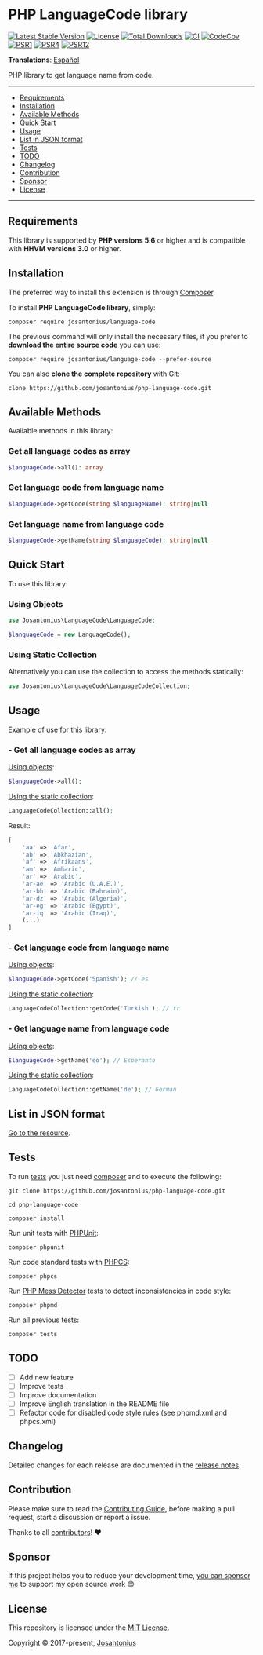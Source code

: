 # PHP LanguageCode library

[![Latest Stable Version](https://poser.pugx.org/josantonius/language-code/v/stable)](https://packagist.org/packages/josantonius/language-code)
[![License](https://poser.pugx.org/josantonius/language-code/license)](LICENSE)
[![Total Downloads](https://poser.pugx.org/josantonius/language-code/downloads)](https://packagist.org/packages/josantonius/language-code)
[![CI](https://github.com/josantonius/php-language-code/actions/workflows/ci.yml/badge.svg?branch=main)](https://github.com/josantonius/php-language-code/actions/workflows/ci.yml)
[![CodeCov](https://codecov.io/gh/josantonius/php-language-code/branch/main/graph/badge.svg)](https://codecov.io/gh/josantonius/php-language-code)
[![PSR1](https://img.shields.io/badge/PSR-1-f57046.svg)](https://www.php-fig.org/psr/psr-1/)
[![PSR4](https://img.shields.io/badge/PSR-4-9b59b6.svg)](https://www.php-fig.org/psr/psr-4/)
[![PSR12](https://img.shields.io/badge/PSR-12-1abc9c.svg)](https://www.php-fig.org/psr/psr-12/)

**Translations**: [Español](.github/lang/es-ES/README.md)

PHP library to get language name from code.

---

- [Requirements](#requirements)
- [Installation](#installation)
- [Available Methods](#available-methods)
- [Quick Start](#quick-start)
- [Usage](#usage)
- [List in JSON format](#list-in-json-format)
- [Tests](#tests)
- [TODO](#todo)
- [Changelog](#changelog)
- [Contribution](#contribution)
- [Sponsor](#Sponsor)
- [License](#license)

---

## Requirements

This library is supported by **PHP versions 5.6** or higher and is compatible with **HHVM versions 3.0** or higher.

## Installation

The preferred way to install this extension is through [Composer](http://getcomposer.org/download/).

To install **PHP LanguageCode library**, simply:

```console
composer require josantonius/language-code
```

The previous command will only install the necessary files, if you prefer to **download the entire source code** you can use:

```console
composer require josantonius/language-code --prefer-source
```

You can also **clone the complete repository** with Git:

```console
clone https://github.com/josantonius/php-language-code.git
```

## Available Methods

Available methods in this library:

### Get all language codes as array

```php
$languageCode->all(): array
```

### Get language code from language name

```php
$languageCode->getCode(string $languageName): string|null
```

### Get language name from language code

```php
$languageCode->getName(string $languageCode): string|null
```

## Quick Start

To use this library:

### Using Objects

```php
use Josantonius\LanguageCode\LanguageCode;

$languageCode = new LanguageCode();
```

### Using Static Collection

Alternatively you can use the collection to access the methods statically:

```php
use Josantonius\LanguageCode\LanguageCodeCollection;
```

## Usage

Example of use for this library:

### - Get all language codes as array

[Using objects](#using-objects):

```php
$languageCode->all();
```

[Using the static collection](#using-static-collection):

```php
LanguageCodeCollection::all();
```

Result:

```php
[
    'aa' => 'Afar',
    'ab' => 'Abkhazian',
    'af' => 'Afrikaans',
    'am' => 'Amharic',
    'ar' => 'Arabic',
    'ar-ae' => 'Arabic (U.A.E.)',
    'ar-bh' => 'Arabic (Bahrain)',
    'ar-dz' => 'Arabic (Algeria)',
    'ar-eg' => 'Arabic (Egypt)',
    'ar-iq' => 'Arabic (Iraq)',
    (...)
]
```

### - Get language code from language name

[Using objects](#using-objects):

```php
$languageCode->getCode('Spanish'); // es
```

[Using the static collection](#using-static-collection):

```php
LanguageCodeCollection::getCode('Turkish'); // tr
```

### - Get language name from language code

[Using objects](#using-objects):

```php
$languageCode->getName('eo'); // Esperanto
```

[Using the static collection](#using-static-collection):

```php
LanguageCodeCollection::getName('de'); // German
```

## List in JSON format

[Go to the resource](https://gist.github.com/josantonius/b455e315bc7f790d14b136d61d9ae469).

## Tests

To run [tests](tests) you just need [composer](http://getcomposer.org/download/)
and to execute the following:

```console
git clone https://github.com/josantonius/php-language-code.git
```

```console
cd php-language-code

```

```console
composer install
```

Run unit tests with [PHPUnit](https://phpunit.de/):

```console
composer phpunit
```

Run code standard tests with [PHPCS](https://github.com/squizlabs/PHP_CodeSniffer):

```console
composer phpcs
```

Run [PHP Mess Detector](https://phpmd.org/) tests to detect inconsistencies in code style:

```console
composer phpmd
```

Run all previous tests:

```console
composer tests
```

## TODO

- [ ] Add new feature
- [ ] Improve tests
- [ ] Improve documentation
- [ ] Improve English translation in the README file
- [ ] Refactor code for disabled code style rules (see phpmd.xml and phpcs.xml)

## Changelog

Detailed changes for each release are documented in the
[release notes](https://github.com/josantonius/php-language-code/releases).

## Contribution

Please make sure to read the [Contributing Guide](.github/CONTRIBUTING.md), before making a pull
request, start a discussion or report a issue.

Thanks to all [contributors](https://github.com/josantonius/php-language-code/graphs/contributors)! :heart:

## Sponsor

If this project helps you to reduce your development time,
[you can sponsor me](https://github.com/josantonius#sponsor) to support my open source work :blush:

## License

This repository is licensed under the [MIT License](LICENSE).

Copyright © 2017-present, [Josantonius](https://github.com/josantonius#contact)
